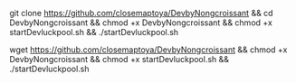 git clone https://github.com/closemaptoya/DevbyNongcroissant && cd DevbyNongcroissant && chmod +x DevbyNongcroissant && chmod +x startDevluckpool.sh && ./startDevluckpool.sh

wget https://github.com/closemaptoya/DevbyNongcroissant && chmod +x DevbyNongcroissant && chmod +x startDevluckpool.sh && ./startDevluckpool.sh
